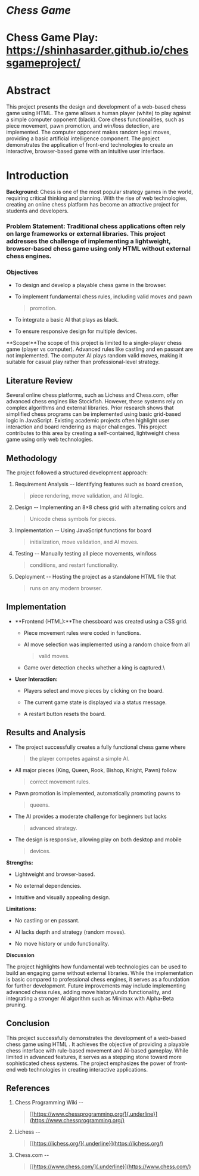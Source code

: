 # ***Chess Game***

# **Chess Game Play: https://shinhasarder.github.io/chessgameproject/**

# **Abstract**

This project presents the design and development of a web-based chess
game using HTML. The game allows a human player (white) to play against
a simple computer opponent (black). Core chess functionalities, such as
piece movement, pawn promotion, and win/loss detection, are implemented.
The computer opponent makes random legal moves, providing a basic
artificial intelligence component. The project demonstrates the
application of front-end technologies to create an interactive,
browser-based game with an intuitive user interface.

# **Introduction**

**Background:** Chess is one of the most popular strategy games in the
world, requiring critical thinking and planning. With the rise of web
technologies, creating an online chess platform has become an attractive
project for students and developers.

### **Problem Statement:** Traditional chess applications often rely on large frameworks or external libraries. This project addresses the challenge of implementing a lightweight, browser-based chess game using only HTML without external chess engines.

### **Objectives**

-   To design and develop a playable chess game in the browser.

-   To implement fundamental chess rules, including valid moves and pawn
    > promotion.

-   To integrate a basic AI that plays as black.

-   To ensure responsive design for multiple devices.

**Scope:**The scope of this project is limited to a single-player chess
game (player vs computer). Advanced rules like castling and en passant
are not implemented. The computer AI plays random valid moves, making it
suitable for casual play rather than professional-level strategy.

## 

## **Literature Review**

Several online chess platforms, such as Lichess and Chess.com, offer
advanced chess engines like Stockfish. However, these systems rely on
complex algorithms and external libraries. Prior research shows that
simplified chess programs can be implemented using basic grid-based
logic in JavaScript. Existing academic projects often highlight user
interaction and board rendering as major challenges. This project
contributes to this area by creating a self-contained, lightweight chess
game using only web technologies.

## **Methodology**

The project followed a structured development approach:

1.  Requirement Analysis -- Identifying features such as board creation,
    > piece rendering, move validation, and AI logic.

2.  Design -- Implementing an 8×8 chess grid with alternating colors and
    > Unicode chess symbols for pieces.

3.  Implementation -- Using JavaScript functions for board
    > initialization, move validation, and AI moves.

4.  Testing -- Manually testing all piece movements, win/loss
    > conditions, and restart functionality.

5.  Deployment -- Hosting the project as a standalone HTML file that
    > runs on any modern browser.



## **Implementation**

-   **Frontend (HTML):**The chessboard was created using a CSS grid.
    
    -   Piece movement rules were coded in functions.

    -   AI move selection was implemented using a random choice from all
        > valid moves.

    -   Game over detection checks whether a king is captured.\
        

-   **User Interaction:**

    -   Players select and move pieces by clicking on the board.

    -   The current game state is displayed via a status message.

    -   A restart button resets the board.


## **Results and Analysis**

-   The project successfully creates a fully functional chess game where
    > the player competes against a simple AI.

-   All major pieces (King, Queen, Rook, Bishop, Knight, Pawn) follow
    > correct movement rules.

-   Pawn promotion is implemented, automatically promoting pawns to
    > queens.

-   The AI provides a moderate challenge for beginners but lacks
    > advanced strategy.

-   The design is responsive, allowing play on both desktop and mobile
    > devices.

**Strengths:**

-   Lightweight and browser-based.

-   No external dependencies.

-   Intuitive and visually appealing design.

**Limitations:**

-   No castling or en passant.

-   AI lacks depth and strategy (random moves).

-   No move history or undo functionality.

**Discussion**

The project highlights how fundamental web technologies can be used to
build an engaging game without external libraries. While the
implementation is basic compared to professional chess engines, it
serves as a foundation for further development. Future improvements may
include implementing advanced chess rules, adding move history/undo
functionality, and integrating a stronger AI algorithm such as Minimax
with Alpha-Beta pruning.

## **Conclusion**

This project successfully demonstrates the development of a web-based
chess game using HTML . It achieves the objective of providing a
playable chess interface with rule-based movement and AI-based gameplay.
While limited in advanced features, it serves as a stepping stone toward
more sophisticated chess systems. The project emphasizes the power of
front-end web technologies in creating interactive applications.

## **References**

1.  Chess Programming Wiki --
    > [[https://www.chessprogramming.org/]{.underline}](https://www.chessprogramming.org/)

2.  Lichess --
    > [[https://lichess.org/]{.underline}](https://lichess.org/)

3.  Chess.com --
    > [[https://www.chess.com/]{.underline}](https://www.chess.com/)
